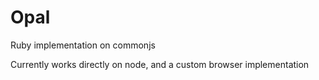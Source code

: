Opal
====
Ruby implementation on commonjs

Currently works directly on node, and a custom browser implementation
